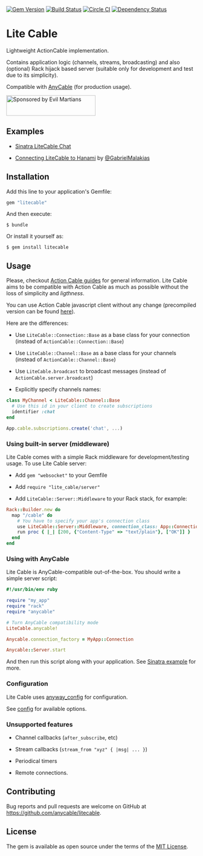 [![Gem Version](https://badge.fury.io/rb/litecable.svg)](https://rubygems.org/gems/litecable) [![Build Status](https://travis-ci.org/palkan/litecable.svg?branch=master)](https://travis-ci.org/palkan/litecable) [![Circle CI](https://circleci.com/gh/palkan/litecable/tree/master.svg?style=svg)](https://circleci.com/gh/palkan/litecable/tree/master)
[![Dependency Status](https://dependencyci.com/github/palkan/litecable/badge)](https://dependencyci.com/github/palkan/litecable)

# Lite Cable

Lightweight ActionCable implementation.

Contains application logic (channels, streams, broadcasting) and also (optional) Rack hijack based server (suitable only for development and test due to its simplicity).

Compatible with [AnyCable](http://anycable.io) (for production usage).

<a href="https://evilmartians.com/">
<img src="https://evilmartians.com/badges/sponsored-by-evil-martians.svg" alt="Sponsored by Evil Martians" width="236" height="54"></a>

## Examples

- [Sinatra LiteCable Chat](https://github.com/palkan/litecable/tree/master/examples/sinatra)

- [Connecting LiteCable to Hanami](http://gabrielmalakias.com.br/ruby/hanami/iot/2017/05/26/websockets-connecting-litecable-to-hanami.html) by [@GabrielMalakias](https://github.com/GabrielMalakias)

## Installation

Add this line to your application's Gemfile:

```ruby
gem "litecable"
```

And then execute:

    $ bundle

Or install it yourself as:

    $ gem install litecable

## Usage

Please, checkout [Action Cable guides](http://guides.rubyonrails.org/action_cable_overview.html) for general information. Lite Cable aims to be compatible with Action Cable as much as possible without the loss of simplicity and _ligthness_.

You can use Action Cable javascript client without any change (precompiled version can be found [here](https://github.com/palkan/litecable/tree/master/examples/sinatra/assets/cable.js)).

Here are the differences:

- Use `LiteCable::Connection::Base` as a base class for your connection (instead of `ActionCable::Connection::Base`)

- Use `LiteCable::Channel::Base` as a base class for your channels (instead of `ActionCable::Channel::Base`)

- Use `LiteCable.broadcast` to broadcast messages (instead of `ActionCable.server.broadcast`)

- Explicitly specify channels names:

```ruby
class MyChannel < LiteCable::Channel::Base
  # Use this id in your client to create subscriptions
  identifier :chat
end
```

```js
App.cable.subscriptions.create('chat', ...)
```

### Using built-in server (middleware)

Lite Cable comes with a simple Rack middleware for development/testing usage.
To use Lite Cable server:

- Add `gem "websocket"` to your Gemfile

- Add `require "lite_cable/server"`

- Add `LiteCable::Server::Middleware` to your Rack stack, for example:

```ruby
Rack::Builder.new do
  map "/cable" do
    # You have to specify your app's connection class
    use LiteCable::Server::Middleware, connection_class: App::Connection
    run proc { |_| [200, {"Content-Type" => "text/plain"}, ["OK"]] }
  end
end
```

### Using with AnyCable

Lite Cable is AnyCable-compatible out-of-the-box. You should write a simple server script:

```ruby
#!/usr/bin/env ruby

require "my_app"
require "rack"
require "anycable"

# Turn AnyCable compatibility mode
LiteCable.anycable!

Anycable.connection_factory = MyApp::Connection

Anycable::Server.start
```

And then run this script along with your application. See [Sinatra example](https://github.com/palkan/litecable/tree/master/examples/sinatra) for more.

### Configuration

Lite Cable uses [anyway_config](https://github.com/palkan/anyway_config) for configuration.

See [config](https://github.com/palkan/litecable/blob/master/lib/lite_cable/config.rb) for available options.

### Unsupported features

- Channel callbacks (`after_subscribe`, etc)

- Stream callbacks (`stream_from "xyz" { |msg| ... }`)

- Periodical timers

- Remote connections.

## Contributing

Bug reports and pull requests are welcome on GitHub at https://github.com/anycable/litecable.

## License

The gem is available as open source under the terms of the [MIT License](http://opensource.org/licenses/MIT).

